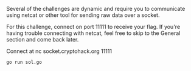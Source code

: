 


Several of the challenges are dynamic and require you to communicate using netcat or other tool for sending raw data over a socket.

For this challenge, connect on port 11111 to receive your flag. If you're having trouble connecting with netcat, feel free to skip to the General section and come back later.

Connect at nc socket.cryptohack.org 11111

``` 
go run sol.go
```
